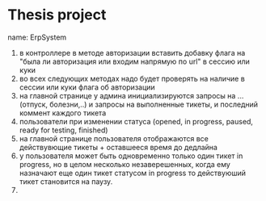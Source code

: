 # Thesis project 
name: ErpSystem 
1. в контроллере в методе авторизации вставить добавку флага на "была ли авторизация или входим напрямую по url" в сессию или куки
2. во всех следующих методах надо будет проверять на наличие в сессии или куки флага об авторизации
3. на главной странице у админа инициализируются запросы на ...(отпуск, болезни,..) и запросы на выполненные тикеты, и последний коммент каждого тикета 
4. пользователи при изменении статуса (opened, in progress, paused, ready for testing, finished)
5. на главной странице пользователя отображаются все действувющие тикеты + оставшееся время до дедлайна
6. у пользователя может быть одновременно только один тикет in progress, но в целом несколько незаверешенных, когда ему назначают еще один тикет статусом in progress то действуюший тикет становится на паузу. 
7. 